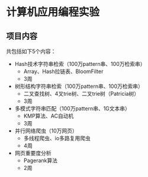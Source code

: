 # 计算机应用编程实验

## 项目内容

共包括如下5个内容：
- Hash技术字符串检索（100万pattern串、100万检索串）
  - Array、Hash拉链表、BloomFilter
  - 3周
- 树形结构字符串检索（100万pattern串、100万检索串）
  - 二叉查找树、4叉trie树、二叉trie树（Patricia树）
  - 3周
- 多模式字符串匹配（100万pattern串、1G文本串）
  - KMP算法、AC自动机
  - 3周
- 并行网络爬虫（10万网页）
  - 多线程爬虫、io多路复用爬虫
  - 4周
- 网页重要度分析
  - Pagerank算法
  - 2周

